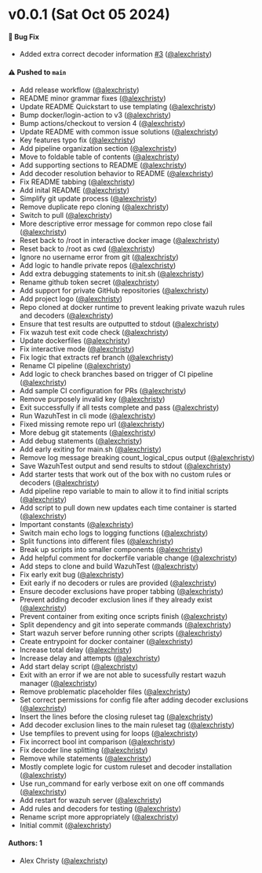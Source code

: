 # v0.0.1 (Sat Oct 05 2024)

#### 🐛 Bug Fix

- Added extra correct decoder information [#3](https://github.com/alexchristy/wazuh-pipeline/pull/3) ([@alexchristy](https://github.com/alexchristy))

#### ⚠️ Pushed to `main`

- Add release workflow ([@alexchristy](https://github.com/alexchristy))
- README minor grammar fixes ([@alexchristy](https://github.com/alexchristy))
- Update README Quickstart to use templating ([@alexchristy](https://github.com/alexchristy))
- Bump docker/login-action to v3 ([@alexchristy](https://github.com/alexchristy))
- Bump actions/checkout to version 4 ([@alexchristy](https://github.com/alexchristy))
- Update README with common issue solutions ([@alexchristy](https://github.com/alexchristy))
- Key features typo fix ([@alexchristy](https://github.com/alexchristy))
- Add pipeline organization section ([@alexchristy](https://github.com/alexchristy))
- Move to foldable table of contents ([@alexchristy](https://github.com/alexchristy))
- Add supporting sections to README ([@alexchristy](https://github.com/alexchristy))
- Add decoder resolution behavior to README ([@alexchristy](https://github.com/alexchristy))
- Fix README tabbing ([@alexchristy](https://github.com/alexchristy))
- Add inital README ([@alexchristy](https://github.com/alexchristy))
- Simplify git update process ([@alexchristy](https://github.com/alexchristy))
- Remove duplicate repo cloning ([@alexchristy](https://github.com/alexchristy))
- Switch to pull ([@alexchristy](https://github.com/alexchristy))
- More descriptive error message for common repo close fail ([@alexchristy](https://github.com/alexchristy))
- Reset back to /root in interactive docker image ([@alexchristy](https://github.com/alexchristy))
- Reset back to /root as cwd ([@alexchristy](https://github.com/alexchristy))
- Ignore no username error from git ([@alexchristy](https://github.com/alexchristy))
- Add logic to handle private repos ([@alexchristy](https://github.com/alexchristy))
- Add extra debugging statements to init.sh ([@alexchristy](https://github.com/alexchristy))
- Rename github token secret ([@alexchristy](https://github.com/alexchristy))
- Add support for private GitHub repositories ([@alexchristy](https://github.com/alexchristy))
- Add project logo ([@alexchristy](https://github.com/alexchristy))
- Repo cloned at docker runtime to prevent leaking private wazuh rules and decoders ([@alexchristy](https://github.com/alexchristy))
- Ensure that test results are outputted to stdout ([@alexchristy](https://github.com/alexchristy))
- Fix wazuh test exit code check ([@alexchristy](https://github.com/alexchristy))
- Update dockerfiles ([@alexchristy](https://github.com/alexchristy))
- Fix interactive mode ([@alexchristy](https://github.com/alexchristy))
- Fix logic that extracts ref branch ([@alexchristy](https://github.com/alexchristy))
- Rename CI pipeline ([@alexchristy](https://github.com/alexchristy))
- Add logic to check branches based on trigger of CI pipeline ([@alexchristy](https://github.com/alexchristy))
- Add sample CI configuration for PRs ([@alexchristy](https://github.com/alexchristy))
- Remove purposely invalid key ([@alexchristy](https://github.com/alexchristy))
- Exit successfully if all tests complete and pass ([@alexchristy](https://github.com/alexchristy))
- Run WazuhTest in cli mode ([@alexchristy](https://github.com/alexchristy))
- Fixed missing remote repo url ([@alexchristy](https://github.com/alexchristy))
- More debug git statements ([@alexchristy](https://github.com/alexchristy))
- Add debug statements ([@alexchristy](https://github.com/alexchristy))
- Add early exiting for main.sh ([@alexchristy](https://github.com/alexchristy))
- Remove log message breaking count_logical_cpus output ([@alexchristy](https://github.com/alexchristy))
- Save WazuhTest output and send results to stdout ([@alexchristy](https://github.com/alexchristy))
- Add starter tests that work out of the box with no custom rules or decoders ([@alexchristy](https://github.com/alexchristy))
- Add pipeline repo variable to main to allow it to find initial scripts ([@alexchristy](https://github.com/alexchristy))
- Add script to pull down new updates each time container is started ([@alexchristy](https://github.com/alexchristy))
- Important constants ([@alexchristy](https://github.com/alexchristy))
- Switch main echo logs to logging functions ([@alexchristy](https://github.com/alexchristy))
- Split functions into different files ([@alexchristy](https://github.com/alexchristy))
- Break up scripts into smaller components ([@alexchristy](https://github.com/alexchristy))
- Add helpful comment for dockerfile variable change ([@alexchristy](https://github.com/alexchristy))
- Add steps to clone and build WazuhTest ([@alexchristy](https://github.com/alexchristy))
- Fix early exit bug ([@alexchristy](https://github.com/alexchristy))
- Exit early if no decoders or rules are provided ([@alexchristy](https://github.com/alexchristy))
- Ensure decoder exclusions have proper tabbing ([@alexchristy](https://github.com/alexchristy))
- Prevent adding decoder exclusion lines if they already exist ([@alexchristy](https://github.com/alexchristy))
- Prevent container from exiting once scripts finish ([@alexchristy](https://github.com/alexchristy))
- Split dependency and git into seperate commands ([@alexchristy](https://github.com/alexchristy))
- Start wazuh server before running other scripts ([@alexchristy](https://github.com/alexchristy))
- Create entrypoint for docker container ([@alexchristy](https://github.com/alexchristy))
- Increase total delay ([@alexchristy](https://github.com/alexchristy))
- Increase delay and attempts ([@alexchristy](https://github.com/alexchristy))
- Add start delay script ([@alexchristy](https://github.com/alexchristy))
- Exit with an error if we are not able to sucessfully restart wazuh manager ([@alexchristy](https://github.com/alexchristy))
- Remove problematic placeholder files ([@alexchristy](https://github.com/alexchristy))
- Set correct permissions for config file after adding decoder exclusions ([@alexchristy](https://github.com/alexchristy))
- Insert the lines before the closing ruleset tag ([@alexchristy](https://github.com/alexchristy))
- Add decoder exclusion lines to the main ruleset tag ([@alexchristy](https://github.com/alexchristy))
- Use tempfiles to prevent using for loops ([@alexchristy](https://github.com/alexchristy))
- Fix incorrect bool int comparison ([@alexchristy](https://github.com/alexchristy))
- Fix decoder line splitting ([@alexchristy](https://github.com/alexchristy))
- Remove while statements ([@alexchristy](https://github.com/alexchristy))
- Mostly complete logic for custom ruleset and decoder installation ([@alexchristy](https://github.com/alexchristy))
- Use run_command for early verbose exit on one off commands ([@alexchristy](https://github.com/alexchristy))
- Add restart for wazuh server ([@alexchristy](https://github.com/alexchristy))
- Add rules and decoders for testing ([@alexchristy](https://github.com/alexchristy))
- Rename script more appropriately ([@alexchristy](https://github.com/alexchristy))
- Initial commit ([@alexchristy](https://github.com/alexchristy))

#### Authors: 1

- Alex Christy ([@alexchristy](https://github.com/alexchristy))
